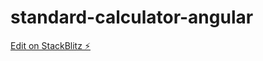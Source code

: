 # standard-calculator-angular

[Edit on StackBlitz ⚡️](https://stackblitz.com/edit/standard-calculator-angular)